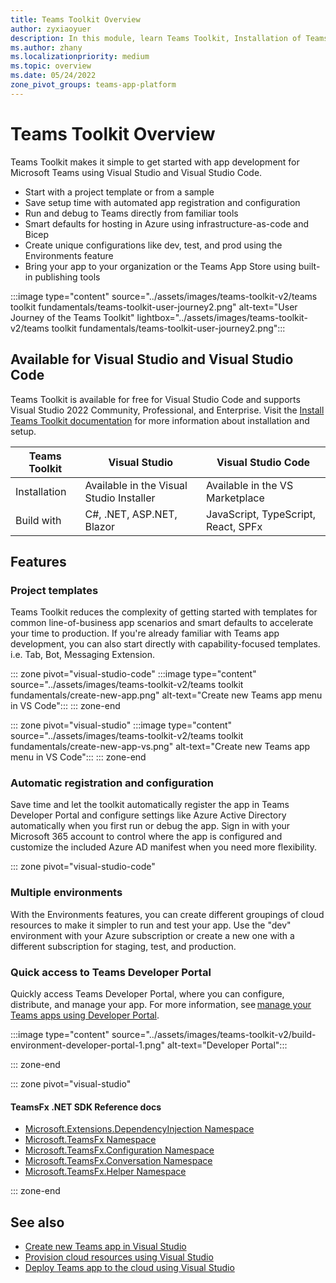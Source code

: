 ```yaml
---
title: Teams Toolkit Overview
author: zyxiaoyuer
description: In this module, learn Teams Toolkit, Installation of Teams Toolkit, and User journey of Teams Toolkit
ms.author: zhany
ms.localizationpriority: medium
ms.topic: overview
ms.date: 05/24/2022
zone_pivot_groups: teams-app-platform
---
```


# Teams Toolkit Overview

Teams Toolkit makes it simple to get started with app development for Microsoft Teams using Visual Studio and Visual Studio Code.

* Start with a project template or from a sample
* Save setup time with automated app registration and configuration
* Run and debug to Teams directly from familiar tools
* Smart defaults for hosting in Azure using infrastructure-as-code and Bicep
* Create unique configurations like dev, test, and prod using the Environments feature
* Bring your app to your organization or the Teams App Store using built-in publishing tools

:::image type="content" source="../assets/images/teams-toolkit-v2/teams toolkit fundamentals/teams-toolkit-user-journey2.png" alt-text="User Journey of the Teams Toolkit" lightbox="../assets/images/teams-toolkit-v2/teams toolkit fundamentals/teams-toolkit-user-journey2.png":::

## Available for Visual Studio and Visual Studio Code

Teams Toolkit is available for free for Visual Studio Code and supports Visual Studio 2022 Community, Professional, and Enterprise. Visit the [Install Teams Toolkit documentation](./install-Teams-Toolkit.md) for more information about installation and setup.

| Teams Toolkit | Visual Studio | Visual Studio Code |
| - | ------------- | ------------------ |
| Installation | Available in the Visual Studio Installer | Available in the VS Marketplace |
| Build with | C#, .NET, ASP.NET, Blazor | JavaScript, TypeScript, React, SPFx |

## Features

### Project templates

Teams Toolkit reduces the complexity of getting started with templates for common line-of-business app scenarios and smart defaults to accelerate your time to production. If you're already familiar with Teams app development, you can also start directly with capability-focused templates. i.e. Tab, Bot, Messaging Extension.

::: zone pivot="visual-studio-code"
:::image type="content" source="../assets/images/teams-toolkit-v2/teams toolkit fundamentals/create-new-app.png" alt-text="Create new Teams app menu in VS Code":::
::: zone-end

::: zone pivot="visual-studio"
:::image type="content" source="../assets/images/teams-toolkit-v2/teams toolkit fundamentals/create-new-app-vs.png" alt-text="Create new Teams app menu in VS Code":::
::: zone-end

### Automatic registration and configuration

Save time and let the toolkit automatically register the app in Teams Developer Portal and configure settings like Azure Active Directory automatically when you first run or debug the app. Sign in with your Microsoft 365 account to control where the app is configured and customize the included Azure AD manifest when you need more flexibility.

::: zone pivot="visual-studio-code"

### Multiple environments

With the Environments features, you can create different groupings of cloud resources to make it simpler to run and test your app. Use the "dev" environment with your Azure subscription or create a new one with a different subscription for staging, test, and production.

### Quick access to Teams Developer Portal

Quickly access Teams Developer Portal, where you can configure, distribute, and manage your app. For more information, see [manage your Teams apps using Developer Portal](../concepts/build-and-test/manage-your-apps-in-developer-portal.md).

:::image type="content" source="../assets/images/teams-toolkit-v2/build-environment-developer-portal-1.png" alt-text="Developer Portal":::

::: zone-end

::: zone pivot="visual-studio"

#### TeamsFx .NET SDK Reference docs

* [Microsoft.Extensions.DependencyInjection Namespace](/../dotnet/api/Microsoft.Extensions.DependencyInjection)
* [Microsoft.TeamsFx Namespace](/../dotnet/api/Microsoft.TeamsFx)
* [Microsoft.TeamsFx.Configuration Namespace](/../dotnet/api/Microsoft.TeamsFx.Configuration)
* [Microsoft.TeamsFx.Conversation Namespace](/../dotnet/api/Microsoft.TeamsFx.Conversation)
* [Microsoft.TeamsFx.Helper Namespace](/../dotnet/api/Microsoft.TeamsFx.Helper)

::: zone-end

## See also

* [Create new Teams app in Visual Studio](create-new-teams-app-for-Visual-Studio.md)
* [Provision cloud resources using Visual Studio](provision-cloud-resources.md)
* [Deploy Teams app to the cloud using Visual Studio](deploy-teams-app.md)
